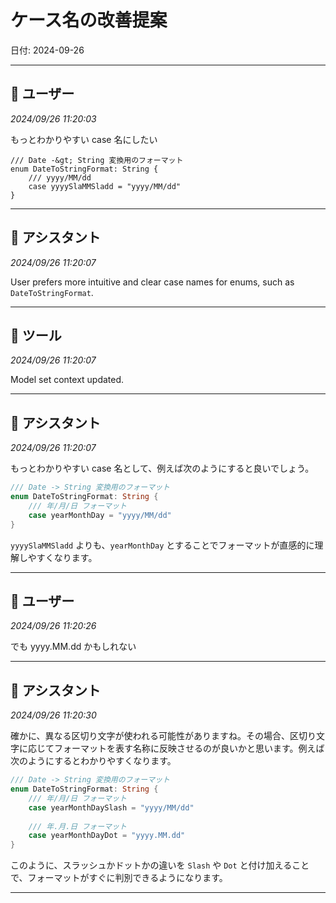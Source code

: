 # ケース名の改善提案

日付: 2024-09-26

---

## 👤 ユーザー
*2024/09/26 11:20:03*

もっとわかりやすい case 名にしたい

    /// Date -&gt; String 変換用のフォーマット
    enum DateToStringFormat: String {
        /// yyyy/MM/dd
        case yyyySlaMMSladd = "yyyy/MM/dd"
    }

---

## 🤖 アシスタント
*2024/09/26 11:20:07*

User prefers more intuitive and clear case names for enums, such as `DateToStringFormat`.

---

## 🔧 ツール
*2024/09/26 11:20:07*

Model set context updated.

---

## 🤖 アシスタント
*2024/09/26 11:20:07*

もっとわかりやすい case 名として、例えば次のようにすると良いでしょう。

```swift
/// Date -> String 変換用のフォーマット
enum DateToStringFormat: String {
    /// 年/月/日 フォーマット
    case yearMonthDay = "yyyy/MM/dd"
}
```

`yyyySlaMMSladd` よりも、`yearMonthDay` とすることでフォーマットが直感的に理解しやすくなります。

---

## 👤 ユーザー
*2024/09/26 11:20:26*

でも yyyy.MM.dd かもしれない

---

## 🤖 アシスタント
*2024/09/26 11:20:30*

確かに、異なる区切り文字が使われる可能性がありますね。その場合、区切り文字に応じてフォーマットを表す名称に反映させるのが良いかと思います。例えば次のようにするとわかりやすくなります。

```swift
/// Date -> String 変換用のフォーマット
enum DateToStringFormat: String {
    /// 年/月/日 フォーマット
    case yearMonthDaySlash = "yyyy/MM/dd"
    
    /// 年.月.日 フォーマット
    case yearMonthDayDot = "yyyy.MM.dd"
}
```

このように、スラッシュかドットかの違いを `Slash` や `Dot` と付け加えることで、フォーマットがすぐに判別できるようになります。

---
